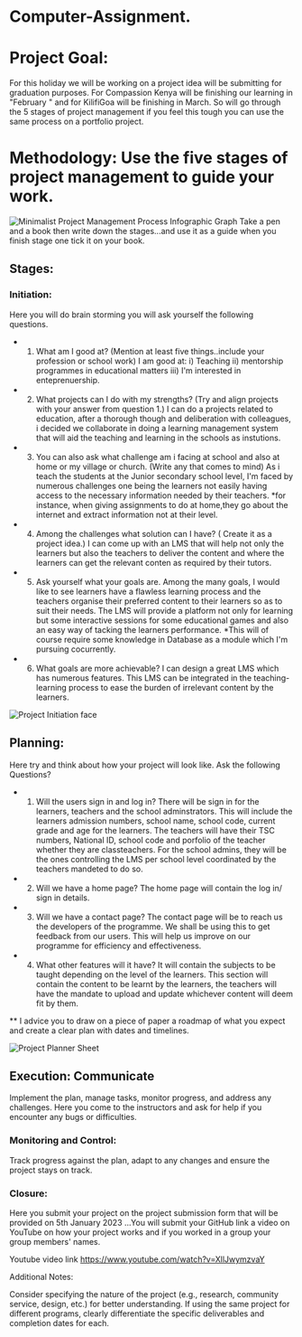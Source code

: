# Computer-Assignment. 
# Project Goal: 
For this holiday we will be working on a project idea will be submitting for graduation purposes. For Compassion Kenya will be finishing our learning in "February " and for KilifiGoa will be finishing in March. 
So will  go through the 5 stages of project management  if you feel this tough you can use the same process on a portfolio project. 

# Methodology: Use the five stages of project management to guide your work.
![Minimalist Project Management Process Infographic Graph](https://github.com/kamausuzan197/Computer-Assignment/assets/85219913/1494d569-ec02-4647-b49d-ac2b2bff2849)
Take a pen and a book then write down the stages...and use it as a guide when you finish stage one tick it on your book.


## Stages:

### Initiation:
Here you will do brain storming you will ask yourself the following questions.
* 1. What am I good at? (Mention at least five things..include your profession or school work)
I am good at:
    i) Teaching
    ii) mentorship programmes in educational matters
    iii) I'm interested in enteprenuership.

* 2. What projects can I do with my strengths? (Try and align projects with your answer from question 1.)
 I can do a projects related to education, after a thorough though and deliberation with colleagues, i decided we collaborate in doing a learning management system that will aid the teaching and learning in the schools as instutions.   

* 3. You can also ask what challenge am i facing at school and also at home or my village or church. (Write any that comes to mind)
As i teach the students at the Junior secondary school level, I'm faced by numerous challenges one being the learners not easily having access to the 
necessary information needed by their teachers. 
*for instance, when giving assignments to do at home,they go about the internet and extract information not at their level.

* 4. Among the challenges what solution can I have? ( Create it as a project idea.)
I can come up with an LMS that will help not only the learners but also the teachers to deliver the content and where the learners can get the relevant conten as required by their tutors.

* 5. Ask yourself what your goals are.
Among the many goals, I would like to see learners have a flawless learning process and the teachers organise their preferred content to their learners so as to suit their needs. The LMS will provide a platform not only for learning but some interactive sessions for some educational games and also an easy way of tacking the learners performance.
*This will of course require some knowledge in Database as a module which I'm pursuing cocurrently.

* 6. What goals are more achievable?
I can design a great LMS which has numerous features.
This LMS can be integrated in the teaching-learning process to ease the burden of irrelevant content by the learners.

![Project Initiation face  ](https://github.com/kamausuzan197/Computer-Assignment/assets/85219913/cde7b79a-2703-4f67-9403-51d22dd93da3)

## Planning: 
Here try and think about how your project will look like. Ask the following Questions?

* 1. Will the users sign in and log in?
There will be sign in for the learners, teachers and the school adminstrators.
This will include the learners admission numbers, school name, school code, current grade and age for the learners.
The teachers will have their TSC numbers, National ID, school code and porfolio of the teacher whether they are classteachers.
For the school admins, they will be the ones controlling the LMS per school level coordinated by the teachers mandeted to do so.

* 2. Will we have a home page?
The home page will contain the log in/ sign in details.

* 3. Will we have a contact page?
The contact page will be to reach us the developers of the programme. We shall be using this to get feedback from our users. This will help us improve on our programme for efficiency and effectiveness.

* 4. What other features will it have?
It will contain the subjects to be taught depending on the level of the learners.
This section will contain the content to be learnt by the learners, the teachers will have the mandate to upload and update whichever content will deem fit by them.

** I advice you to draw on a piece of paper a roadmap of what you expect and create a clear plan with dates and timelines.

![Project Planner Sheet](https://github.com/kamausuzan197/Computer-Assignment/assets/85219913/6583391c-c62e-4757-ae9b-827e481edf0c)

## Execution: Communicate
Implement the plan, manage tasks, monitor progress, and  address any challenges.
Here you come to the instructors and ask for help if you encounter any bugs or difficulties.

### Monitoring and Control: 
Track progress against the plan, adapt to any changes and ensure the project stays on track.

### Closure:
Here you submit your project on the project submission form that will be provided on 5th January 2023 ...You will submit your GitHub link a video on YouTube on how your project works and if you worked in a group your group members' names.

Youtube video link https://www.youtube.com/watch?v=XllJwymzvaY

Additional Notes:

Consider specifying the nature of the project (e.g., research, community service, design, etc.) for better understanding.
If using the same project for different programs, clearly differentiate the specific deliverables and completion dates for each.


